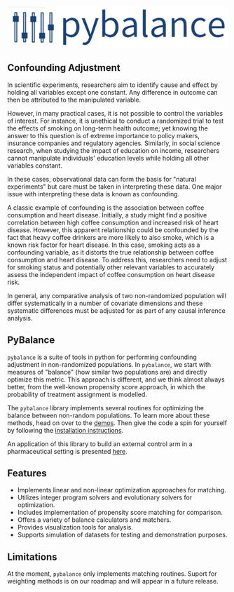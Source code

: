 ![](logo.png)

## Confounding Adjustment

In scientific experiments, researchers aim to identify cause and effect by
holding all variables except one constant. Any difference in outcome can then
be attributed to the manipulated variable.

However, in many practical cases, it is not possible to control the variables
of interest. For instance, it is unethical to conduct a randomized trial to test
the effects of smoking on long-term health outcome; yet knowing the answer to this
question is of extreme importance to policy makers, insurance companies and
regulatory agencies. Similarly, in social science research, when studying the
impact of education on income, researchers cannot manipulate individuals' education
levels while holding all other variables constant.

In these cases, observational data can form the basis for "natural experiments" but
care must be taken in interpreting these data. One major issue with interpreting these
data is known as confounding.

A classic example of confounding is the association between coffee consumption and
heart disease. Initially, a study might find a positive correlation between high
coffee consumption and increased risk of heart disease. However, this apparent
relationship could be confounded by the fact that heavy coffee drinkers are more
likely to also smoke, which is a known risk factor for heart disease. In this case,
smoking acts as a confounding variable, as it distorts the true relationship between
coffee consumption and heart disease. To address this, researchers need to adjust for
smoking status and potentially other relevant variables to accurately assess the
independent impact of coffee consumption on heart disease risk.

In general, any comparative analysis of two non-randomized population will differ
systematically in a number of covariate dimensions and these systematic differences
must be adjusted for as part of any causal inference analysis.

## PyBalance

`pybalance` is a suite of tools in python for performing confounding adjustment
in non-randomized populations. In `pybalance`, we start with measures of "balance"
(how similar two populations are) and directly optimize this metric.
This approach is different, and we think almost always better, from the well-known
propensity score approach, in which the probability of treatment assignment
is modelled.

The `pybalance` library implements several routines for optimizing the balance
between non-random populations. To learn more about these methods, head on over
to the [demos](https://bayer-group.github.io/pybalance/02_demos.html). Then give
the code a spin for yourself by following the
[installation instructions](https://bayer-group.github.io/pybalance/01_installation.html).

An application of this library to build an external control arm in a pharmaceutical
setting is presented [here](https://onlinelibrary.wiley.com/doi/10.1002/pst.2352).

## Features

- Implements linear and non-linear optimization approaches for matching.
- Utilizes integer program solvers and evolutionary solvers for optimization.
- Includes implementation of propensity score matching for comparison.
- Offers a variety of balance calculators and matchers.
- Provides visualization tools for analysis.
- Supports simulation of datasets for testing and demonstration purposes.

## Limitations

At the moment, `pybalance` only implements matching routines. Suport for weighting
methods is on our roadmap and will appear in a future release.
